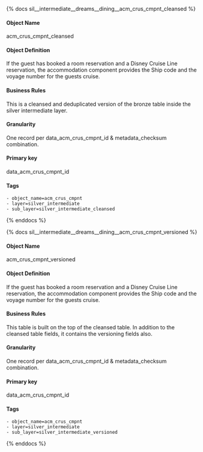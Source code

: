{% docs sil__intermediate__dreams__dining__acm_crus_cmpnt_cleansed %}

#### Object Name
acm_crus_cmpnt_cleansed

#### Object Definition
If the guest has booked a room reservation and a Disney Cruise Line reservation, the accommodation component provides the Ship code and the voyage number for the guests cruise.

#### Business Rules
This is a cleansed and deduplicated version of the bronze table inside the silver intermediate layer.

#### Granularity
One record per data_acm_crus_cmpnt_id & metadata_checksum combination.

#### Primary key
data_acm_crus_cmpnt_id

#### Tags
    - object_name=acm_crus_cmpnt
    - layer=silver_intermediate
    - sub_layer=silver_intermediate_cleansed

{% enddocs %}

{% docs sil__intermediate__dreams__dining__acm_crus_cmpnt_versioned %}

#### Object Name
acm_crus_cmpnt_versioned

#### Object Definition
If the guest has booked a room reservation and a Disney Cruise Line reservation, the accommodation component provides the Ship code and the voyage number for the guests cruise.

#### Business Rules
This table is built on the top of the cleansed table. In addition to the cleansed table fields, it contains the versioning fields also.

#### Granularity
One record per data_acm_crus_cmpnt_id & metadata_checksum combination.

#### Primary key
data_acm_crus_cmpnt_id

#### Tags
    - object_name=acm_crus_cmpnt
    - layer=silver_intermediate
    - sub_layer=silver_intermediate_versioned

{% enddocs %}